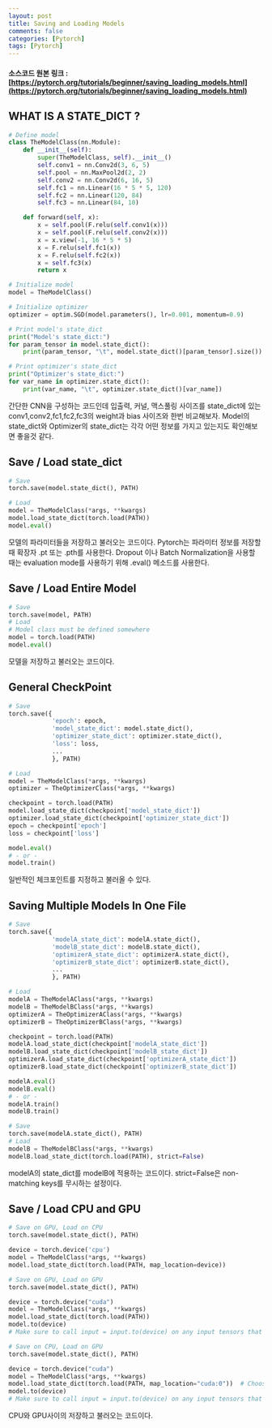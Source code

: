 ```yaml
---
layout: post
title: Saving and Loading Models
comments: false
categories: [Pytorch]
tags: [Pytorch]
---
```


#### 소스코드 원본 링크 :  [https://pytorch.org/tutorials/beginner/saving_loading_models.html](https://pytorch.org/tutorials/beginner/saving_loading_models.html)

## WHAT IS A STATE_DICT ?
```python
# Define model
class TheModelClass(nn.Module):
    def __init__(self):
        super(TheModelClass, self).__init__()
        self.conv1 = nn.Conv2d(3, 6, 5)
        self.pool = nn.MaxPool2d(2, 2)
        self.conv2 = nn.Conv2d(6, 16, 5)
        self.fc1 = nn.Linear(16 * 5 * 5, 120)
        self.fc2 = nn.Linear(120, 84)
        self.fc3 = nn.Linear(84, 10)

    def forward(self, x):
        x = self.pool(F.relu(self.conv1(x)))
        x = self.pool(F.relu(self.conv2(x)))
        x = x.view(-1, 16 * 5 * 5)
        x = F.relu(self.fc1(x))
        x = F.relu(self.fc2(x))
        x = self.fc3(x)
        return x

# Initialize model
model = TheModelClass()

# Initialize optimizer
optimizer = optim.SGD(model.parameters(), lr=0.001, momentum=0.9)

# Print model's state_dict
print("Model's state_dict:")
for param_tensor in model.state_dict():
    print(param_tensor, "\t", model.state_dict()[param_tensor].size())

# Print optimizer's state_dict
print("Optimizer's state_dict:")
for var_name in optimizer.state_dict():
    print(var_name, "\t", optimizer.state_dict()[var_name])
```
간단한 CNN을 구성하는 코드인데 입출력, 커널, 맥스풀링 사이즈를 state_dict에 있는 conv1,conv2,fc1,fc2,fc3의 weight과 bias 사이즈와 한번 비교해보자. Model의 state_dict와 Optimizer의 state_dict는 각각 어떤 정보를 가지고 있는지도 확인해보면 좋을것 같다.

## Save / Load state_dict
```python
# Save
torch.save(model.state_dict(), PATH)

# Load
model = TheModelClass(*args, **kwargs)
model.load_state_dict(torch.load(PATH))
model.eval()
```
모델의 파라미터들을 저장하고 불러오는 코드이다. Pytorch는 파라미터 정보를 저장할 때 확장자 .pt 또는 .pth를 사용한다. 
Dropout 이나 Batch Normalization을 사용할 때는 evaluation mode를 사용하기 위해 .eval() 메소드를 사용한다.
## Save / Load Entire Model
```python
# Save
torch.save(model, PATH)
# Load
# Model class must be defined somewhere
model = torch.load(PATH)
model.eval()
```
모델을 저장하고 불러오는 코드이다.
## General CheckPoint
```python
# Save
torch.save({
            'epoch': epoch,
            'model_state_dict': model.state_dict(),
            'optimizer_state_dict': optimizer.state_dict(),
            'loss': loss,
            ...
            }, PATH)

```
```python
# Load
model = TheModelClass(*args, **kwargs)
optimizer = TheOptimizerClass(*args, **kwargs)

checkpoint = torch.load(PATH)
model.load_state_dict(checkpoint['model_state_dict'])
optimizer.load_state_dict(checkpoint['optimizer_state_dict'])
epoch = checkpoint['epoch']
loss = checkpoint['loss']

model.eval()
# - or -
model.train()
```
일반적인 체크포인트를 지정하고 불러올 수 있다.
## Saving Multiple Models In One File
```python
# Save
torch.save({
            'modelA_state_dict': modelA.state_dict(),
            'modelB_state_dict': modelB.state_dict(),
            'optimizerA_state_dict': optimizerA.state_dict(),
            'optimizerB_state_dict': optimizerB.state_dict(),
            ...
            }, PATH)
```
```python
# Load
modelA = TheModelAClass(*args, **kwargs)
modelB = TheModelBClass(*args, **kwargs)
optimizerA = TheOptimizerAClass(*args, **kwargs)
optimizerB = TheOptimizerBClass(*args, **kwargs)

checkpoint = torch.load(PATH)
modelA.load_state_dict(checkpoint['modelA_state_dict'])
modelB.load_state_dict(checkpoint['modelB_state_dict'])
optimizerA.load_state_dict(checkpoint['optimizerA_state_dict'])
optimizerB.load_state_dict(checkpoint['optimizerB_state_dict'])

modelA.eval()
modelB.eval()
# - or -
modelA.train()
modelB.train()
```
```python
# Save
torch.save(modelA.state_dict(), PATH)
# Load
modelB = TheModelBClass(*args, **kwargs)
modelB.load_state_dict(torch.load(PATH), strict=False)
```
modelA의 state_dict를 modelB에 적용하는 코드이다. strict=False은 non-matching keys를 무시하는 설정이다.
## Save / Load CPU and GPU 
```python
# Save on GPU, Load on CPU
torch.save(model.state_dict(), PATH)

device = torch.device('cpu')
model = TheModelClass(*args, **kwargs)
model.load_state_dict(torch.load(PATH, map_location=device))

# Save on GPU, Load on GPU
torch.save(model.state_dict(), PATH)

device = torch.device("cuda")
model = TheModelClass(*args, **kwargs)
model.load_state_dict(torch.load(PATH))
model.to(device)
# Make sure to call input = input.to(device) on any input tensors that you feed to the model

# Save on CPU, Load on GPU
torch.save(model.state_dict(), PATH)

device = torch.device("cuda")
model = TheModelClass(*args, **kwargs)
model.load_state_dict(torch.load(PATH, map_location="cuda:0"))  # Choose whatever GPU device number you want
model.to(device)
# Make sure to call input = input.to(device) on any input tensors that you feed to the model
```
CPU와 GPU사이의 저장하고 불러오는 코드이다.

<br><br>
